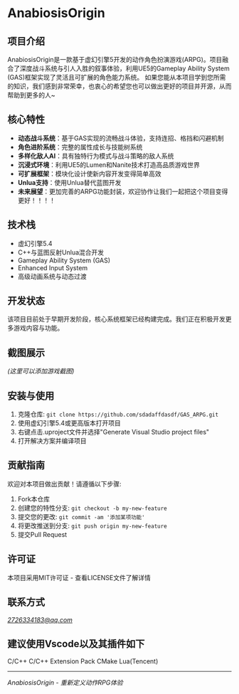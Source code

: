 # AnabiosisOrigin

## 项目介绍

AnabiosisOrigin是一款基于虚幻引擎5开发的动作角色扮演游戏(ARPG)。项目融合了深度战斗系统与引人入胜的叙事体验，利用UE5的Gameplay Ability System (GAS)框架实现了灵活且可扩展的角色能力系统。
如果您能从本项目学到您所需的知识，我们感到非常荣幸，也衷心的希望您也可以做出更好的项目并开源，从而帮助到更多的人~

## 核心特性

- **动态战斗系统**：基于GAS实现的流畅战斗体验，支持连招、格挡和闪避机制
- **角色进阶系统**：完整的属性成长与技能树系统
- **多样化敌人AI**：具有独特行为模式与战斗策略的敌人系统
- **沉浸式环境**：利用UE5的Lumen和Nanite技术打造高品质游戏世界
- **可扩展框架**：模块化设计使新内容开发变得简单高效
- **Unlua支持**：使用Unlua替代蓝图开发
-  **未来展望**：更加完善的ARPG功能封装，欢迎协作让我们一起把这个项目变得更好！！！！

## 技术栈

- 虚幻引擎5.4
- C++与蓝图反射Unlua混合开发
- Gameplay Ability System (GAS)
- Enhanced Input System
- 高级动画系统与动态过渡

## 开发状态

该项目目前处于早期开发阶段，核心系统框架已经构建完成。我们正在积极开发更多游戏内容与功能。

## 截图展示

*(这里可以添加游戏截图)*

## 安装与使用

1. 克隆仓库: `git clone https://github.com/sdadaffdasdf/GAS_ARPG.git`
2. 使用虚幻引擎5.4或更高版本打开项目
3. 右键点击.uproject文件并选择"Generate Visual Studio project files"
4. 打开解决方案并编译项目

## 贡献指南

欢迎对本项目做出贡献！请遵循以下步骤:
1. Fork本仓库
2. 创建您的特性分支: `git checkout -b my-new-feature`
3. 提交您的更改: `git commit -am '添加某项功能'`
4. 将更改推送到分支: `git push origin my-new-feature`
5. 提交Pull Request

## 许可证

本项目采用MIT许可证 - 查看LICENSE文件了解详情

## 联系方式

*2726334183@qq.com*

## 建议使用Vscode以及其插件如下
C/C++
C/C++ Extension Pack
CMake
Lua(Tencent)

---
*AnabiosisOrigin - 重新定义动作RPG体验*
